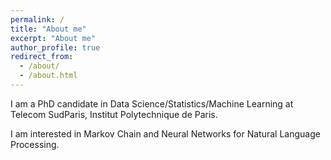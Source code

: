 ```yaml
---
permalink: /
title: "About me"
excerpt: "About me"
author_profile: true
redirect_from: 
  - /about/
  - /about.html
---
```


I am a PhD candidate in Data Science/Statistics/Machine Learning at Telecom SudParis, Institut Polytechnique de Paris.

I am interested in Markov Chain and Neural Networks for Natural Language Processing.

